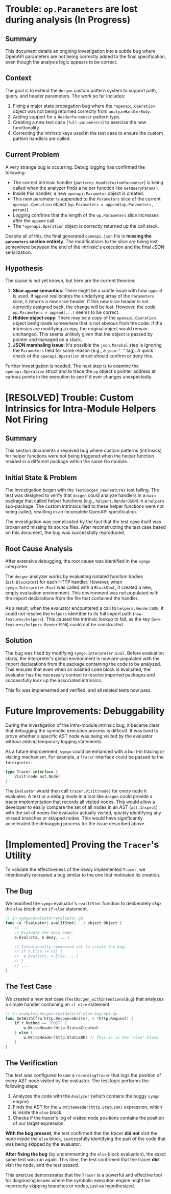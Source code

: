 # Trouble: `op.Parameters` are lost during analysis (In Progress)

## Summary
This document details an ongoing investigation into a subtle bug where OpenAPI parameters are not being correctly added to the final specification, even though the analysis logic appears to be correct.

## Context
The goal is to extend the `docgen` custom pattern system to support path, query, and header parameters. The work so far includes:
1.  Fixing a major state propagation bug where the `*openapi.Operation` object was not being returned correctly from `analyzeHandlerBody`.
2.  Adding support for a `HeaderParameter` pattern type.
3.  Creating a new test case (`full-parameters`) to exercise the new functionality.
4.  Correcting the intrinsic keys used in the test case to ensure the custom pattern handlers are called.

## Current Problem
A very strange bug is occurring. Debug logging has confirmed the following:
- The correct intrinsic handler (`patterns.HandleCustomParameter`) is being called when the analyzer finds a helper function like `GetQueryParam()`.
- Inside this handler, a new `openapi.Parameter` object is created.
- This new parameter is appended to the `Parameters` slice of the current `openapi.Operation` object (`op.Parameters = append(op.Parameters, param)`).
- Logging confirms that the length of the `op.Parameters` slice increases after the `append` call.
- The `*openapi.Operation` object is correctly returned up the call stack.

Despite all of this, the final generated `openapi.json` file is **missing the `parameters` section entirely**. The modifications to the slice are being lost somewhere between the end of the intrinsic's execution and the final JSON serialization.

## Hypothesis
The cause is not yet known, but here are the current theories:
1.  **Slice `append` semantics**: There might be a subtle issue with how `append` is used. If `append` reallocates the underlying array of the `Parameters` slice, it returns a new slice header. If this new slice header is not correctly assigned back, the change will be lost. However, the code `op.Parameters = append(...)` seems to be correct.
2.  **Hidden object copy**: There may be a copy of the `openapi.Operation` object being made somewhere that is not obvious from the code. If the intrinsics are modifying a copy, the original object would remain unchanged. This seems unlikely given that the object is passed by pointer and managed on a stack.
3.  **JSON marshaling issue**: It's possible the `json.Marshal` step is ignoring the `Parameters` field for some reason (e.g., a `json:"-"` tag). A quick check of the `openapi.Operation` struct should confirm or deny this.

Further investigation is needed. The next step is to examine the `openapi.Operation` struct and to trace the `op` object's pointer address at various points in the execution to see if it ever changes unexpectedly.

# [RESOLVED] Trouble: Custom Intrinsics for Intra-Module Helpers Not Firing

## Summary
This section documents a resolved bug where custom patterns (intrinsics) for helper functions were not being triggered when the helper function resided in a different package within the same Go module.

## Initial State & Problem
The investigation began with the `TestDocgen_newFeatures` test failing. The test was designed to verify that `docgen` could analyze handlers in a `main` package that called helper functions (e.g., `helpers.RenderJSON`) in a `helpers` sub-package. The custom intrinsics tied to these helper functions were not being called, resulting in an incomplete OpenAPI specification.

The investigation was complicated by the fact that the test case itself was broken and missing its source files. After reconstructing the test case based on this document, the bug was successfully reproduced.

## Root Cause Analysis
After extensive debugging, the root cause was identified in the `symgo` interpreter.

The `docgen` analyzer works by evaluating isolated function bodies (`ast.BlockStmt`) for each HTTP handler. However, when `symgo.Interpreter.Eval` was called with a `BlockStmt`, it created a new, empty evaluation environment. This environment was not populated with the import declarations from the file that contained the handler.

As a result, when the evaluator encountered a call to `helpers.RenderJSON`, it could not resolve the `helpers` identifier to its full import path (`new-features/helpers`). This caused the intrinsic lookup to fail, as the key (`new-features/helpers.RenderJSON`) could not be constructed.

## Solution
The bug was fixed by modifying `symgo.Interpreter.Eval`. Before evaluation starts, the interpreter's global environment is now pre-populated with the import declarations from the package containing the code to be analyzed. This ensures that even when an isolated code block is evaluated, the evaluator has the necessary context to resolve imported packages and successfully look up the associated intrinsics.

This fix was implemented and verified, and all related tests now pass.

# Future Improvements: Debuggability

During the investigation of the intra-module intrinsic bug, it became clear that debugging the symbolic execution process is difficult. It was hard to prove whether a specific AST node was being visited by the evaluator without adding temporary logging statements.

As a future improvement, `symgo` could be enhanced with a built-in tracing or visiting mechanism. For example, a `Tracer` interface could be passed to the `Interpreter`:

```go
type Tracer interface {
    Visit(node ast.Node)
}
```

The `Evaluator` would then call `tracer.Visit(node)` for every node it evaluates. A test or a debug mode in a tool like `docgen` could provide a tracer implementation that records all visited nodes. This would allow a developer to easily compare the set of all nodes in an AST (`ast.Inspect`) with the set of nodes the evaluator actually visited, quickly identifying any missed branches or skipped nodes. This would have significantly accelerated the debugging process for the issue described above.

# [Implemented] Proving the `Tracer`'s Utility

To validate the effectiveness of the newly implemented `Tracer`, we intentionally recreated a bug similar to the one that motivated its creation.

## The Bug
We modified the `symgo` evaluator's `evalIfStmt` function to deliberately *skip* the `else` block of an `if-else` statement.

```go
// In symgo/evaluator/evaluator.go
func (e *Evaluator) evalIfStmt(...) object.Object {
    // ...
    // Evaluate the main body.
    e.Eval(ctx, n.Body, ...)

    // Intentionally commented out to create the bug:
    // if n.Else != nil {
    // 	e.Eval(ctx, n.Else, ...)
    // }
    // ...
}
```

## The Test Case
We created a new test case (`TestDocgen_withIntentionalBug`) that analyzes a simple handler containing an `if-else` statement:

```go
// in examples/docgen/testdata/if-else-bug/api.go
func GetWithIf(w http.ResponseWriter, r *http.Request) {
	if r.Method == "POST" {
		w.WriteHeader(http.StatusCreated)
	} else {
		w.WriteHeader(http.StatusOK) // This is in the 'else' block
	}
}
```

## The Verification
The test was configured to use a `recordingTracer` that logs the position of every AST node visited by the evaluator. The test logic performs the following steps:
1.  Analyzes the code with the `Analyzer` (which contains the buggy `symgo` engine).
2.  Finds the AST for the `w.WriteHeader(http.StatusOK)` expression, which is inside the `else` block.
3.  Checks if the tracer's log of visited node positions contains the position of our target expression.

**With the bug present**, the test confirmed that the tracer **did not** visit the node inside the `else` block, successfully identifying the part of the code that was being skipped by the evaluator.

**After fixing the bug** (by uncommenting the `else` block evaluation), the exact same test was run again. This time, the test confirmed that the tracer **did** visit the node, and the test passed.

This exercise demonstrates that the `Tracer` is a powerful and effective tool for diagnosing issues where the symbolic execution engine might be incorrectly skipping branches or nodes, just as hypothesized.
